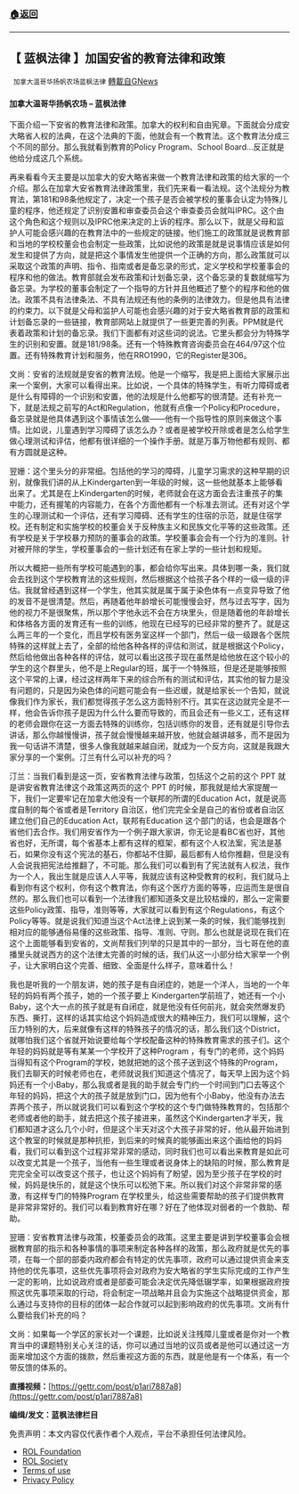 ###  [:house:返回](README.md)
---


## 【 蓝枫法律 】加国安省的教育法律和政策
` 加拿大温哥华扬帆农场蓝枫法律` [轉載自GNews](https://gnews.org/zh-hans/2601375/)

#### 加拿大温哥华扬帆农场 – 蓝枫法律
    
下面介绍一下安省的教育法律和政策。加拿大的权利和自由宪章。下面就会分成安大略省人权的法典，在这个法典的下面，他就会有一个教育法。这个教育法分成三个不同的部分。那么我就看到教育的Policy Program、School Board…反正就是他给分成这几个系统。
 
再来看看今天主要是以加拿大的安大略省来做一个教育法律和政策的给大家的一个介绍。那么在加拿大安省教育法律政策里，我们先来看一看法规。这个法规分为教育法，第181和98条他规定了，决定一个孩子是否会被学校的董事会认定为特殊儿童的程序，他还规定了识别安置和审查委员会这个审查委员会就叫IPRC。这个由这个角色和这个规则以及IPRC他来决定的上诉的程序。那么以下，就是父母和监护人可能会感兴趣的在教育法中的一些规定的链接。他们施工的政策就是说教育部和当地的学校校董会也会制定一些政策，比如说他的政策是就是说事情应该是如何发生和提供了方向，就是把这个事情发生他提供一个正确的方向，那么政策就可以采取这个政策的声明、指令、指南或者是备忘录的形式，定义学校和学校董事会的程序和他的做法。教育部就会发布政策和计划备忘录，这个备忘录的复数就缩写为备忘录。为学校的董事会制定了一个指导的方针并且他概述了整个的程序和他的做法。政策不具有法律条法、不具有法规还有他的条例的法律效力。但是他具有法律的约束力。以下就是父母和监护人可能也会感兴趣的对于安大略省教育部的政策和计划备忘录的一些链接，教育部网站上就提供了一些更完善的列表。PPM就是代表着政策和计划的备忘录。我们下面都有对这些词的说法。它里头都会分为特殊学生的识别和安置。就是181/98条。还有一个特殊教育咨询委员会在464/97这个位置。还有特殊教育计划和服务，他在RRO1990，它的Register是306。
 
文尚：安省的法规就是安省的教育法规。他是一个缩写，我是把上面给大家展示出来一个案例，大家可以看得出来。比如说，一个具体的特殊学生，有听力障碍或者是什么有障碍的一个识别和安置，他的法规是什么他都写的很清楚。还有补充一下，就是法规之前写的Act和Regulation，他就有点像一个Policy和Procedure，备忘录就是他具体遇到这个事情该怎么做——他有一个指导性的原则来做这个事情。比如说，儿童遇到学习障碍了该怎么办？或者是被学校开除或者是怎么给学生做心理测试和评估，他都有很详细的一个操作手册。就是万事万物他都有规则、都有方圆就是这种。
 
翌姗：这个里头分的非常细。包括他的学习的障碍，儿童学习需求的这种早期的识别，就像我们讲的从上Kindergarten到一年级的时候，这一些他就基本上能够看出来了。尤其是在上Kindergarten的时候，老师就会在这方面会去注重孩子的集中能力，还有握笔的内容能力，在各个方面他都有一个标准去测试。还有对这个学生的心理测试和一个评估，还有学习障碍、还有学生的住宿的示范，就是住宿学校。还有制定和实施学校的校董会关于反种族主义和民族文化平等的这些政策。还有学校是关于学校暴力预防的董事会的政策。学校董事会会有一个行为的准则。针对被开除的学生，学校董事会的一些计划还有在家上学的一些计划和规矩。
 
所以大概把一些所有学校可能遇到的事，都会给你写出来。具体到哪一条，我们就会去找到这个学校教育法的这些规则，然后根据这个给孩子各个样的一级一级的评估。我就曾经遇到这样一个学生，他其实就是属于属于染色体有一点变异导致了他的发音不是很清楚。然后，再随着他年龄增长可能慢慢会好，然与过去写字，因为他的视力不是很聚焦，所以那个字他永远不会在方块里头，但是随着他的年龄增长和体格各方面的发育还有一些的训练，他现在已经写的已经非常的整齐了。就是这么两三年的一个变化，而且学校有医务室这样一个部门，然后一级一级跟各个医院特殊的这样就上去了，全部的给他各种各样的评估和测试，就是根据这个Policy，然后给他做出各种各样的评估，就可以看出这孩子现在虽然是给他放在这个较小的学生的这个群里头，他不是上Regular的班，属于一个特殊班，但是还是能够按照这个平常的上课，经过这样两年下来的综合所有的测试和评估，其实他的智力是没有问题的，只是因为染色体的问题可能会有一些迟缓，就是给家长一个告知，就说像我们作为家长，我们都觉得孩子怎么这方面特别不行。其实在这边就完全是不一样，他会告诉你孩子是因为什么什么要而导致的，而且会还有一些义工，还有这样的老师会跟你在这一方面去特殊的训练你，包括训练你的发音，还有就是引导你去讲话，那么你越慢慢讲，孩子就会慢慢越来越开放，他就会越讲越多，而不是因为我一句话讲不清楚，很多人像我就越来越自闭，就成为一个反方向，这就是我跟大家分享的一个案例。汀兰有什么可以补充的吗？
 
汀兰：当我们看到是这一页，安省教育法律与政策，包括这个之前的这个 PPT 就是讲安省教育法律这个政策这两页的这个 PPT 的时候，那我就是给大家提醒一下，我们一定要牢记在加拿大他没有一个联邦的所谓的Education Act，就是说高度自制的每个省或者是Territory 自治区，他们完完全全是自己的省份或者自治区建立他们自己的Education Act，联邦有Education 这个部门的话，也会是跟各个省他们去合作。我们用安省作为一个例子跟大家讲，你无论是看BC省也好，其他省也好，无所谓，每个省基本上都有这样的框架，都有这个人权法案，宪法是基石，如果你没有这个宪法的基石，你都站不住脚，最后都有人给你推翻，但是没有人会说我把宪法给推翻了，不可能。那么我们可以看到有了宪法就有人权法，我作为一个人，我出生就是应该人人平等，我就应该有这种受教育的权利，我们就马上看到你有这个权利，你有这个教育法，你有这个医疗方面的等等，应运而生是很自然的。那么我们也可以看到一个法律我们都知道条文是比较枯燥的，那么一定需要这些Policy政策、指导，准则等等，大家就可以看到有这个Regulations，有这个Policy等等。就是说我们知道当这个Act法律上说到某一条的时候，我们能够找到相对应的能够通俗易懂的这些政策、指导、准则、守则。那么也就是说现在我们在这个上面能够看到安省的，文尚帮我们列举的只是其中的一部分，当七哥在他的直播里头就说西方的这个法律太完善的时候的话，我们从这一小部分给大家举一个例子，让大家明白这个完善、细致、全面是什么样子，意味着什么！
 
我也是听我的一个朋友讲，她的孩子是有自闭症的，她是一个洋人，当地的一个年轻的妈妈有两个孩子，她的一个孩子要上 Kindergarten学前班了，她还有一个小Baby，这个大一点的孩子就是有自闭症，就是他没有任何前兆，就会突然爆发扔东西、撕打，这样的话其实给这个妈妈造成很大的精神压力，我们可以理解，这个压力特别的大，后来就像有这样的特殊孩子的情况的话，那么我们这个District，就哪怕我们这个省就开始说要给每个学校配备这种的特殊教育需求的孩子们。这个年轻的妈妈就是等有某某一个学校开了这种Program ，有专门的老师，这个妈妈当得知有这个Program的学校，她就把她的这个孩子送到这个特殊的Program，我们去聊天的时候老师也在，老师就说我们知道这个情况了，每天早上因为这个妈妈还有一个小Baby，那么我或者是我的助手就会专门约一个时间到门口去等这个年轻的妈妈，把这个大的孩子就是放到门口，因为他有个小Baby，他没有办法去弄两个孩子，所以就说我们可以看到这个学校的这个专门做特殊教育的，包括那个老师或者他的助手，就去把这个孩子接进来，虽然这个Kindergarten才半天，我们都知道才这么几个小时，但是这个半天对这个大孩子非常的好，他从最开始进到这个教室的时候就是那种抗拒，到后来的时候真的能够画出来这个画给他的妈妈看，我们可以看到这个过程非常非常的感动，同时我们也可以看出来教育是如此可以改变尤其是一个孩子，当他有一些生理或者说身体上的缺陷的时候，那么教育是完完全全可以改变这个孩子，也让这个妈妈有了盼望，因为至少孩子在学校的时候，妈妈是快乐的，就是这个快乐可以松弛下来。所以我们对这个非常非常的感激，有这样专门的特殊Program 在学校里头，给这些需要帮助的孩子们提供教育是非常非常好的。我们可以看到教育好在哪？好在了他体现对弱者的一个救助、帮助。
 
翌珊：安省教育法律与政策，校董委员会的政策。这里主要是讲到学校董事会会根据教育部的指示和各种事情的事项来制定各种各样的政策，那么政府就是优先的事项，在每一个部的部委内政府都会有特定的优先事项，政府可以通过提供资金来支持他的优先事项，这些优先事项将会对政府为安大略省的学生实际完成的工作产生一定的影响，比如说政府或者是部委可能会决定优先降低辍学率，如果根据政府按照这优先事项采取的行动，将会制定一项战略并且会为实施这个战略提供资金，那么通过与支持你的目标的团体一起合作就可以起到影响政府的优先事项。文尚有什么要给我们补充的吗？
 
文尚：如果每一个学区的家长对一个课题，比如说关注残障儿童或者是你对一个教育当中的课题特别关心关注的话，你可以通过当地的议员或者是他可以通过这一方面来增加这个方面的拨款，然后重视这方面的东西，就是他是有一个体系，有一个带反馈的体系的。
 
**直播视频：**[https://gettr.com/post/p1ari7887a8](https://gettr.com/post/p1ari7887a8)
 
**编缉/发文：蓝枫法律栏目**

免责声明：本文内容仅代表作者个人观点，平台不承担任何法律风险。
  
- [ROL Foundation](https://rolfoundation.org/)
- [ROL Society](https://rolsociety.org/)
- [Terms of use](https://gnews.org/terms-of-use-3/)
- [Privacy Policy](https://gnews.org/privacy-policy/)
